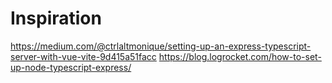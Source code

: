 # Inspiration
https://medium.com/@ctrlaltmonique/setting-up-an-express-typescript-server-with-vue-vite-9d415a51facc
https://blog.logrocket.com/how-to-set-up-node-typescript-express/